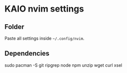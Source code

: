 # KAIO nvim settings

## Folder
Paste all settings inside ```~/.config/nvim```.

## Dependencies
sudo pacman -S git ripgrep node npm unzip wget curl xsel 

